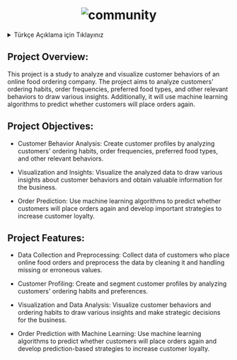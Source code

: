 <h1 align="center">
  <img src="https://t4.ftcdn.net/jpg/03/01/76/65/360_F_301766534_Nd0WoLqus2TVilLcRQL6OMACiJeEgnWu.jpg" alt="community" />
</h1>

<details>
<summary>Türkçe Açıklama için Tıklayınız</summary>

## Proje Genel Bakış:

Bu proje, online yemek siparişi alan bir firmanın müşteri davranışlarını analiz etmeyi ve görselleştirmeyi amaçlayan bir çalışmadır. Proje, müşterilerin sipariş verme alışkanlıklarını, sipariş sıklıklarını, tercih ettikleri yemek türlerini ve diğer ilgili davranışlarını analiz ederek çeşitli çıkarımlar yapmayı hedeflemektedir. Ayrıca, müşterilerin tekrar sipariş verip vermeyeceğini tahmin etmek için makine öğrenmesi algoritmalarını kullanacaktır.

## Proje Hedefleri:

- Müşteri Davranış Analizi: Müşterilerin sipariş verme alışkanlıklarını, sipariş sıklıklarını, tercih ettikleri yemek türlerini ve diğer ilgili davranışlarını analiz ederek müşteri profilleri oluşturmak.

- Görselleştirme ve Çıkarımlar: Analiz edilen verileri görselleştirerek, müşteri davranışları hakkında çeşitli çıkarımlar yapmak ve işletme için değerli bilgiler elde etmek.

- Sipariş Tahmini: Müşterilerin tekrar sipariş verip vermeyeceğini tahmin etmek için makine öğrenmesi algoritmalarını kullanmak ve müşteri sadakatini artırmak için önemli stratejiler geliştirmek.

## Proje Özellikleri:

- Veri Toplama ve Ön İşleme: Online yemek siparişi veren müşterilerin verilerini toplamak ve bu verileri temizlemek, eksik veya hatalı verileri düzeltmek için ön işleme yapmak.

- Müşteri Profil Oluşturma: Müşterilerin sipariş verme alışkanlıklarını ve tercihlerini analiz ederek müşteri profillerini oluşturmak ve segmente etmek.

- Görselleştirme ve Veri Analizi: Müşteri davranışlarını ve sipariş verme alışkanlıklarını görselleştirerek çeşitli çıkarımlar yapmak ve işletme için stratejik kararlar almak.

- Makine Öğrenmesi ile Sipariş Tahmini: Müşterilerin tekrar sipariş verip vermeyeceğini tahmin etmek için makine öğrenmesi algoritmalarını kullanmak ve müşteri sadakatini artırmak için tahmine dayalı stratejiler geliştirmek.

</details>

## Project Overview:

This project is a study to analyze and visualize customer behaviors of an online food ordering company. The project aims to analyze customers' ordering habits, order frequencies, preferred food types, and other relevant behaviors to draw various insights. Additionally, it will use machine learning algorithms to predict whether customers will place orders again.

## Project Objectives:

- Customer Behavior Analysis: Create customer profiles by analyzing customers' ordering habits, order frequencies, preferred food types, and other relevant behaviors.

- Visualization and Insights: Visualize the analyzed data to draw various insights about customer behaviors and obtain valuable information for the business.

- Order Prediction: Use machine learning algorithms to predict whether customers will place orders again and develop important strategies to increase customer loyalty.

## Project Features:

- Data Collection and Preprocessing: Collect data of customers who place online food orders and preprocess the data by cleaning it and handling missing or erroneous values.

- Customer Profiling: Create and segment customer profiles by analyzing customers' ordering habits and preferences.

- Visualization and Data Analysis: Visualize customer behaviors and ordering habits to draw various insights and make strategic decisions for the business.

- Order Prediction with Machine Learning: Use machine learning algorithms to predict whether customers will place orders again and develop prediction-based strategies to increase customer loyalty.
